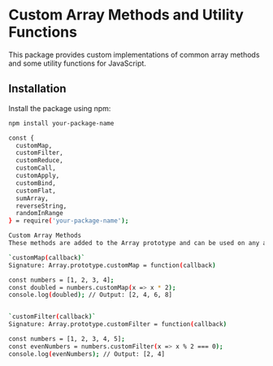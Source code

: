 # Custom Array Methods and Utility Functions

This package provides custom implementations of common array methods and some utility functions for JavaScript.

## Installation

Install the package using npm:

```bash
npm install your-package-name

const {
  customMap,
  customFilter,
  customReduce,
  customCall,
  customApply,
  customBind,
  customFlat,
  sumArray,
  reverseString,
  randomInRange
} = require('your-package-name');

Custom Array Methods
These methods are added to the Array prototype and can be used on any array.

`customMap(callback)`
Signature: Array.prototype.customMap = function(callback)

const numbers = [1, 2, 3, 4];
const doubled = numbers.customMap(x => x * 2);
console.log(doubled); // Output: [2, 4, 6, 8]


`customFilter(callback)`
Signature: Array.prototype.customFilter = function(callback)

const numbers = [1, 2, 3, 4, 5];
const evenNumbers = numbers.customFilter(x => x % 2 === 0);
console.log(evenNumbers); // Output: [2, 4]